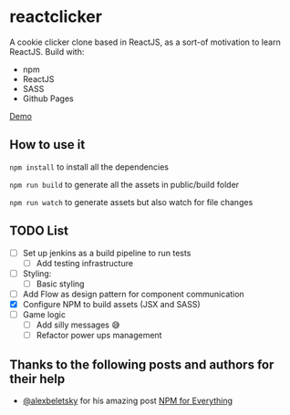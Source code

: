 # reactclicker

A cookie clicker clone based in ReactJS, as a sort-of motivation to learn ReactJS. Build with:

* npm
* ReactJS
* SASS
* Github Pages

[Demo](http://palomoduarte.com/reactclicker/)

## How to use it

`npm install` to install all the dependencies

`npm run build` to generate all the assets in public/build folder

`npm run watch` to generate assets but also watch for file changes


## TODO List

- [ ] Set up jenkins as a build pipeline to run tests
  - [ ] Add testing infrastructure
- [ ] Styling:
  - [ ] Basic styling
- [ ] Add Flow as design pattern for component communication
- [x] Configure NPM to build assets (JSX and SASS)
- [ ] Game logic
  - [ ] Add silly messages 😅
  - [ ] Refactor power ups management 

## Thanks to the following posts and authors for their help

* [@alexbeletsky](https://twitter.com/alexbeletsky) for his amazing post [NPM for Everything](http://beletsky.net/2015/04/npm-for-everything.html)
